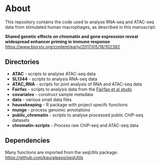 # About

This repository contains the code used to analyse RNA-seq and ATAC-seq data from stimulated human macrophages, as described in this manuscript:

**Shared genetic effects on chromatin and gene expression reveal widespread enhancer priming in immune response**
https://www.biorxiv.org/content/early/2017/05/18/102392

## Directories
* **ATAC** - scripts to analyise ATAC-seq data
* **SL1344** - scripts to analysis RNA-seq data
* **ATAC_RNA** - scripts for joint analysis of RNA and ATAC-seq data
* **Fairfax** - scripts to analysis data from the [Fairfax et al study](http://science.sciencemag.org/content/343/6175/1246949)
* **covariates** - construct sample metadata
* **data** - various small data files
* **housekeeping** - R package with project specifc functions
* **munge** - process genomic annotations
* **public_chromatin** - scripts to analyse processed public ChIP-seq datasets
* **chromatin-scripts** - Process raw ChIP-seq and ATAC-seq data

## Dependencies

Many functions are imported from the seqUtils package: https://github.com/kauralasoo/seqUtils
